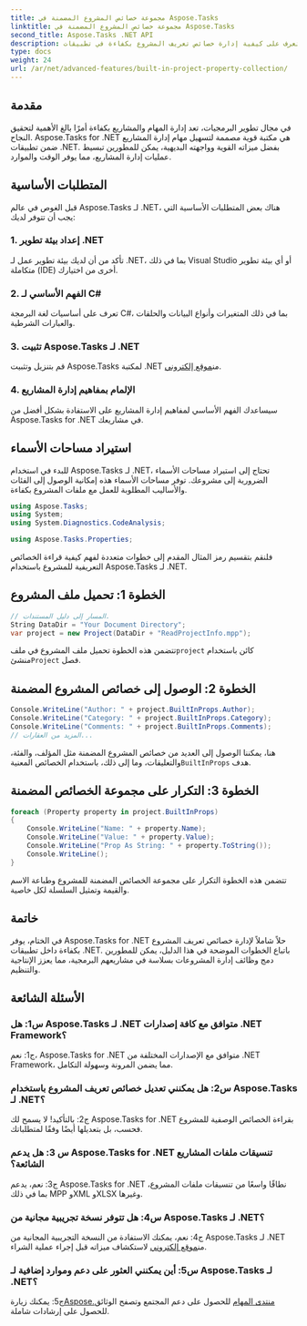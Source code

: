 ```yaml
---
title: مجموعة خصائص المشروع المضمنة في Aspose.Tasks
linktitle: مجموعة خصائص المشروع المضمنة في Aspose.Tasks
second_title: Aspose.Tasks .NET API
description: تعرف على كيفية إدارة خصائص تعريف المشروع بكفاءة في تطبيقات .NET باستخدام Aspose.Tasks. قراءة وتعديل وتكرار الخصائص دون عناء.
type: docs
weight: 24
url: /ar/net/advanced-features/built-in-project-property-collection/
---
```

## مقدمة

في مجال تطوير البرمجيات، تعد إدارة المهام والمشاريع بكفاءة أمرًا بالغ الأهمية لتحقيق النجاح. Aspose.Tasks for .NET هي مكتبة قوية مصممة لتسهيل مهام إدارة المشاريع ضمن تطبيقات .NET. بفضل ميزاته القوية وواجهته البديهية، يمكن للمطورين تبسيط عمليات إدارة المشاريع، مما يوفر الوقت والموارد.

## المتطلبات الأساسية

قبل الغوص في عالم Aspose.Tasks لـ .NET، هناك بعض المتطلبات الأساسية التي يجب أن تتوفر لديك:

### 1. إعداد بيئة تطوير .NET

تأكد من أن لديك بيئة تطوير عمل لـ .NET، بما في ذلك Visual Studio أو أي بيئة تطوير متكاملة (IDE) أخرى من اختيارك.

### 2. الفهم الأساسي لـ C#

تعرف على أساسيات لغة البرمجة C#، بما في ذلك المتغيرات وأنواع البيانات والحلقات والعبارات الشرطية.

### 3. تثبيت Aspose.Tasks لـ .NET

 قم بتنزيل وتثبيت Aspose.Tasks لمكتبة .NET من[موقع إلكتروني](https://releases.aspose.com/tasks/net/).

### 4. الإلمام بمفاهيم إدارة المشاريع

سيساعدك الفهم الأساسي لمفاهيم إدارة المشاريع على الاستفادة بشكل أفضل من Aspose.Tasks for .NET في مشاريعك.

## استيراد مساحات الأسماء

للبدء في استخدام Aspose.Tasks لـ .NET، تحتاج إلى استيراد مساحات الأسماء الضرورية إلى مشروعك. توفر مساحات الأسماء هذه إمكانية الوصول إلى الفئات والأساليب المطلوبة للعمل مع ملفات المشروع بكفاءة.

```csharp
using Aspose.Tasks;
using System;
using System.Diagnostics.CodeAnalysis;

using Aspose.Tasks.Properties;

```

فلنقم بتقسيم رمز المثال المقدم إلى خطوات متعددة لفهم كيفية قراءة الخصائص التعريفية للمشروع باستخدام Aspose.Tasks لـ .NET.

## الخطوة 1: تحميل ملف المشروع

```csharp
// المسار إلى دليل المستندات.
String DataDir = "Your Document Directory";
var project = new Project(DataDir + "ReadProjectInfo.mpp");
```

 تتضمن هذه الخطوة تحميل ملف المشروع في ملف`project` كائن باستخدام منشئ`Project` فصل.

## الخطوة 2: الوصول إلى خصائص المشروع المضمنة

```csharp
Console.WriteLine("Author: " + project.BuiltInProps.Author);
Console.WriteLine("Category: " + project.BuiltInProps.Category);
Console.WriteLine("Comments: " + project.BuiltInProps.Comments);
// المزيد من العقارات...
```

 هنا، يمكننا الوصول إلى العديد من خصائص المشروع المضمنة مثل المؤلف، والفئة، والتعليقات، وما إلى ذلك، باستخدام الخصائص المعنية`BuiltInProps` هدف.

## الخطوة 3: التكرار على مجموعة الخصائص المضمنة

```csharp
foreach (Property property in project.BuiltInProps)
{
    Console.WriteLine("Name: " + property.Name);
    Console.WriteLine("Value: " + property.Value);
    Console.WriteLine("Prop As String: " + property.ToString());
    Console.WriteLine();
}
```

تتضمن هذه الخطوة التكرار على مجموعة الخصائص المضمنة للمشروع وطباعة الاسم والقيمة وتمثيل السلسلة لكل خاصية.

## خاتمة

في الختام، يوفر Aspose.Tasks for .NET حلاً شاملاً لإدارة خصائص تعريف المشروع بكفاءة داخل تطبيقات .NET. باتباع الخطوات الموضحة في هذا الدليل، يمكن للمطورين دمج وظائف إدارة المشروعات بسلاسة في مشاريعهم البرمجية، مما يعزز الإنتاجية والتنظيم.

## الأسئلة الشائعة

### س1: هل Aspose.Tasks لـ .NET متوافق مع كافة إصدارات .NET Framework؟

ج1: نعم، Aspose.Tasks for .NET متوافق مع الإصدارات المختلفة من .NET Framework، مما يضمن المرونة وسهولة التكامل.

### س2: هل يمكنني تعديل خصائص تعريف المشروع باستخدام Aspose.Tasks لـ .NET؟

ج2: بالتأكيد! لا يسمح لك Aspose.Tasks for .NET بقراءة الخصائص الوصفية للمشروع فحسب، بل بتعديلها أيضًا وفقًا لمتطلباتك.

### س 3: هل يدعم Aspose.Tasks for .NET تنسيقات ملفات المشاريع الشائعة؟

ج3: نعم، يدعم Aspose.Tasks for .NET نطاقًا واسعًا من تنسيقات ملفات المشروع، بما في ذلك MPP وXML وXLSX وغيرها.

### س4: هل تتوفر نسخة تجريبية مجانية من Aspose.Tasks لـ .NET؟

 ج4: نعم، يمكنك الاستفادة من النسخة التجريبية المجانية من Aspose.Tasks لـ .NET من[موقع إلكتروني](https://releases.aspose.com/tasks/net/) لاستكشاف ميزاته قبل إجراء عملية الشراء.

### س5: أين يمكنني العثور على دعم وموارد إضافية لـ Aspose.Tasks لـ .NET؟

 ج5: يمكنك زيارة[Aspose.منتدى المهام](https://forum.aspose.com/c/tasks/15) للحصول على دعم المجتمع وتصفح الوثائق للحصول على إرشادات شاملة.